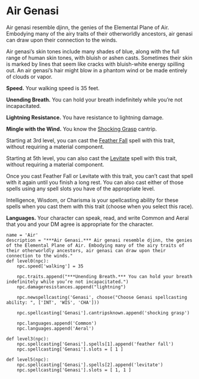 # Air Genasi
Air genasi resemble djinn, the genies of the Elemental Plane of Air. Embodying many of the airy traits of their otherworldly ancestors, air genasi can draw upon their connection to the winds.

Air genasi’s skin tones include many shades of blue, along with the full range of human skin tones, with bluish or ashen casts. Sometimes their skin is marked by lines that seem like cracks with bluish-white energy spilling out. An air genasi’s hair might blow in a phantom wind or be made entirely of clouds or vapor.

**Speed.** Your walking speed is 35 feet.

**Unending Breath.** You can hold your breath indefinitely while you’re not incapacitated.

**Lightning Resistance.** You have resistance to lightning damage.

**Mingle with the Wind.** You know the [Shocking Grasp](../../Magic/Spells/shocking-grasp.md) cantrip. 

Starting at 3rd level, you can cast the [Feather Fall](../../Magic/Spells/feather-fall.md) spell with this trait, without requiring a material component. 

Starting at 5th level, you can also cast the [Levitate](../../Magic/Spells/levitate.md) spell with this trait, without requiring a material component. 

Once you cast Feather Fall or Levitate with this trait, you can’t cast that spell with it again until you finish a long rest. You can also cast either of those spells using any spell slots you have of the appropriate level. 

Intelligence, Wisdom, or Charisma is your spellcasting ability for these spells when you cast them with this trait (choose when you select this race).

**Languages.** Your character can speak, read, and write Common and Aeral that you and your DM agree is appropriate for the character.

```
name = 'Air'
description = "***Air Genasi.*** Air genasi resemble djinn, the genies of the Elemental Plane of Air. Embodying many of the airy traits of their otherworldly ancestors, air genasi can draw upon their connection to the winds."
def level0(npc):
    npc.speed['walking'] = 35

    npc.traits.append("***Unending Breath.*** You can hold your breath indefinitely while you’re not incapacitated.")
    npc.damageresistances.append("lightning")

    npc.newspellcasting('Genasi', choose("Choose Genasi spellcasting ability: ", ['INT', 'WIS', 'CHA']))

    npc.spellcasting['Genasi'].cantripsknown.append('shocking grasp')

    npc.languages.append('Common')
    npc.languages.append('Aeral')

def level3(npc):
    npc.spellcasting['Genasi'].spells[1].append('feather fall')
    npc.spellcasting['Genasi'].slots = [ 1 ]

def level5(npc):
    npc.spellcasting['Genasi'].spells[2].append('levitate')
    npc.spellcasting['Genasi'].slots = [ 1, 1 ]
```
